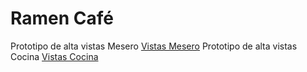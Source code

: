 # Ramen Café

Prototipo de alta vistas Mesero [Vistas Mesero](https://www.figma.com/proto/HBukCvHCfl9hVIDA1BWKP0/Untitled?node-id=9-812&scaling=scale-down&page-id=0%3A1) 
Prototipo de alta vistas Cocina [Vistas Cocina](https://www.figma.com/proto/HBukCvHCfl9hVIDA1BWKP0/Untitled?node-id=9-867&scaling=scale-down&page-id=9%3A283) 

##